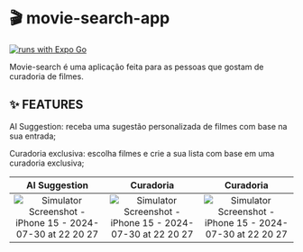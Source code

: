 # 🎬 movie-search-app

[![runs with Expo Go](https://img.shields.io/badge/Runs%20with%20Expo%20Go-000.svg?style=flat-square&logo=EXPO&labelColor=f3f3f3&logoColor=000)](https://expo.dev/client)


Movie-search é uma aplicação feita para as pessoas que gostam de curadoria de filmes.

## ✨ FEATURES

AI Suggestion: receba uma sugestão personalizada de filmes com base na sua entrada;

Curadoria exclusiva: escolha filmes e crie a sua lista com base em uma curadoria exclusiva;


| AI Suggestion | Curadoria | Curadoria |
|:-----:|:-----:|:-----:|
|![Simulator Screenshot - iPhone 15 - 2024-07-30 at 22 20 27](https://github.com/user-attachments/assets/65b08276-3249-4f95-b51d-08d7bfc73b0b)|![Simulator Screenshot - iPhone 15 - 2024-07-30 at 22 20 27](https://github.com/user-attachments/assets/65b08276-3249-4f95-b51d-08d7bfc73b0b)|![Simulator Screenshot - iPhone 15 - 2024-07-30 at 22 20 27](https://github.com/user-attachments/assets/65b08276-3249-4f95-b51d-08d7bfc73b0b)|
